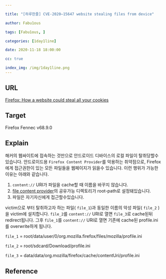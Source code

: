 ```yaml
---

title: "[하루한줄] CVE-2020–15647 website stealing files from device"

author: Fabu1ous

tags: [Fabu1ous, ]

categories: [1day1line]

date: 2020-11-18 18:00:00

cc: true

index_img: /img/1day1line.png
---
```




## URL

[Firefox: How a website could steal all your cookies](https://medium.com/@kanytu/firefox-and-how-a-website-could-steal-all-of-your-cookies-581fe4648e8d)



## Target

Firefox Fennec v68.9.0



## Explain

해커의 웹싸이트에 접속하는 것만으로 안드로이드 디바이스의 로컬 파일이 탈취당할수 있습니다. 안드로이드용 `Firefox Content Provider`를 악용하는 취약점으로, Firefox에게 접근권한이 있는 모든 파일들을 웹페이지가 읽을수 있습니다. 이런 행위가 가능한 이유는 아래와 같습니다.

1. `content://` URI가 파일을 cache할 때 이름을 바꾸지 않습니다.
2. [file content provider](https://developer.android.com/training/secure-file-sharing/setup-sharing)의 공유가능 디렉토리가 root-path로 설정돼있습니다.
3. 파일은 자기자신에게 접근할수있습니다.

victim으로 부터 탈취하고자 하는 파일( `file_1`)과 동일한 이름의 악성 파일( `file_2` )을 victim에 설치합니다. `file_2`를 `content://` URI로 열면 `file_3`로 cache된뒤 redirect됩니다.  그후 `file_1`를  `content://` URI로 열면 기존에 cache된 profile.ini를 overwrite하게 됩니다.



`file_1` = root/data/user/0/org.mozilla.firefox/files/mozilla/profile.ini

`file_2` = root/sdcard/Download/profile.ini

`file_3` = data/data/org.mozilla/firefox/cache/contentUri/profile.ini

## Reference 

